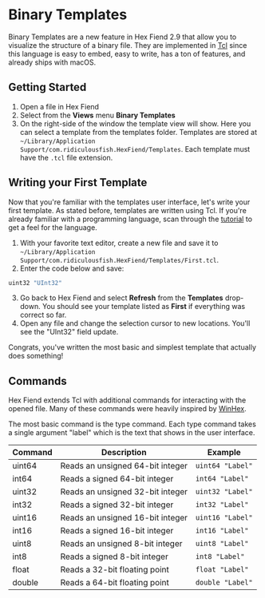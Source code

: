 # Binary Templates

Binary Templates are a new feature in Hex Fiend 2.9 that allow you to visualize the structure of a binary file. They are implemented in [Tcl](https://www.tcl.tk) since this language is easy to embed, easy to write, has a ton of features, and already ships with macOS.

## Getting Started

1. Open a file in Hex Fiend
2. Select from the **Views** menu **Binary Templates**
3. On the right-side of the window the template view will show. Here you can select a template from the templates folder. Templates are stored at `~/Library/Application Support/com.ridiculousfish.HexFiend/Templates`. Each template must have the `.tcl` file extension.

## Writing your First Template

Now that you're familiar with the templates user interface, let's write your first template. As stated before, templates are written using Tcl. If you're already familiar with a programming language, scan through the [tutorial](https://www.tcl.tk/man/tcl8.5/tutorial/tcltutorial.html) to get a feel for the language.

1. With your favorite text editor, create a new file and save it to `~/Library/Application Support/com.ridiculousfish.HexFiend/Templates/First.tcl`.
2. Enter the code below and save:
```tcl
uint32 "UInt32"
```
3. Go back to Hex Fiend and select **Refresh** from the **Templates** drop-down. You should see your template listed as **First** if everything was correct so far.
4. Open any file and change the selection cursor to new locations. You'll see the "UInt32" field update.

Congrats, you've written the most basic and simplest template that actually does something!

## Commands

Hex Fiend extends Tcl with additional commands for interacting with the opened file. Many of these commands were heavily inspired by [WinHex](https://www.x-ways.net/winhex/templates/).

The most basic command is the type command. Each type command takes a single argument "label" which is the text that shows in the user interface.

| Command  | Description | Example |
| ------------- | ------------- | ------------- |
| uint64  | Reads an unsigned 64-bit integer  | `uint64 "Label"` |
| int64  | Reads a signed 64-bit integer  | `int64 "Label"` |
| uint32  | Reads an unsigned 32-bit integer  | `uint32 "Label"` |
| int32  | Reads a signed 32-bit integer  | `int32 "Label"` |
| uint16  | Reads an unsigned 16-bit integer  | `uint16 "Label"` |
| int16  | Reads a signed 16-bit integer  | `int16 "Label"` |
| uint8  | Reads an unsigned 8-bit integer  | `uint8 "Label"` |
| int8  | Reads a signed 8-bit integer  | `int8 "Label"` |
| float  | Reads a 32-bit floating point  | `float "Label"` |
| double  | Reads a 64-bit floating point  | `double "Label"` |
